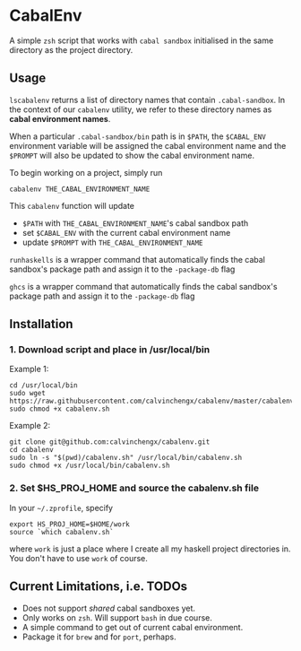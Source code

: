 # CabalEnv

A simple `zsh` script that works with `cabal sandbox` initialised in the same directory as the project directory.  

## Usage

`lscabalenv` returns a list of directory names that contain `.cabal-sandbox`.  In the context of our `cabalenv` utility, we refer to these directory names as **cabal environment names**. 

When a particular `.cabal-sandbox/bin` path is in `$PATH`, the `$CABAL_ENV` environment variable will be assigned the cabal environment name and the `$PROMPT` will also be updated to show the cabal environment name.

To begin working on a project, simply run

`cabalenv THE_CABAL_ENVIRONMENT_NAME`

This `cabalenv` function will update 

* `$PATH` with `THE_CABAL_ENVIRONMENT_NAME`'s cabal sandbox path
* set `$CABAL_ENV` with the current cabal environment name
* update `$PROMPT` with `THE_CABAL_ENVIRONMENT_NAME`

`runhaskells` is a wrapper command that automatically finds the cabal sandbox's package path and assign it to the `-package-db` flag

`ghcs` is a wrapper command that automatically finds the cabal sandbox's package path and assign it to the `-package-db` flag

## Installation

### 1. Download script and place in /usr/local/bin

Example 1: 

```
cd /usr/local/bin
sudo wget https://raw.githubusercontent.com/calvinchengx/cabalenv/master/cabalenv.sh
sudo chmod +x cabalenv.sh
```

Example 2:

```
git clone git@github.com:calvinchengx/cabalenv.git
cd cabalenv
sudo ln -s "$(pwd)/cabalenv.sh" /usr/local/bin/cabalenv.sh
sudo chmod +x /usr/local/bin/cabalenv.sh
```

### 2. Set $HS_PROJ_HOME and source the cabalenv.sh file

In your `~/.zprofile`, specify

```
export HS_PROJ_HOME=$HOME/work
source `which cabalenv.sh`
```

where `work` is just a place where I create all my haskell project directories in.  You don't have to use `work` of course.

## Current Limitations, i.e. TODOs

* Does not support *shared* cabal sandboxes yet.
* Only works on `zsh`.  Will support `bash` in due course.
* A simple command to get out of current cabal environment.
* Package it for `brew` and for `port`, perhaps.